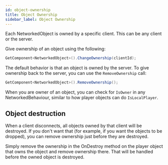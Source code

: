 ```yaml
---
id: object-ownership
title: Object Ownership
sidebar_label: Object Ownership
---
```


Each NetworkedObject is owned by a specific client. This can be any client or the server.

Give ownership of an object using the following:

```csharp
GetComponent<NetworkedObject>().ChangeOwnership(clientId);
```

The default behavior is that an object is owned by the server. To give ownership back to the server, you can use the `RemoveOwnership` call:

```csharp
GetComponent<NetworkedObject>().RemoveOwnership();
```

When you are owner of an object, you can check for `IsOwner` in any NetworkedBehaviour, similar to how player objects can do `IsLocalPlayer`.

## Object destruction

When a client disconnects, all objects owned by that client will be destroyed. If you don't want that (for example, if you want the objects to be dropped), you can remove ownership just before they are destroyed.

Simply remove the ownership in the OnDestroy method on the player object that owns the object and remove ownership there. That will be handled before the owned object is destroyed.

